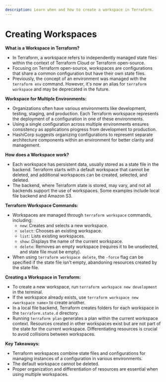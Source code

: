 ```yaml
---
description: Learn when and how to create a workspace in Terraform.
---
```


# Creating Workspaces

**What is a Workspace in Terraform?**

* In Terraform, a workspace refers to independently managed state files within the context of Terraform Cloud or Terraform open-source.
* Focusing on Terraform open-source, workspaces are configurations that share a common configuration but have their own state files.
* Previously, the concept of an environment was managed with the `terraform env` command. However, it's now an alias for `terraform workspace` and may be deprecated in the future.

**Workspace for Multiple Environments:**

* Organizations often have various environments like development, testing, staging, and production. Each Terraform workspace represents the deployment of a configuration in one of these environments.
* Using a single configuration across multiple environments ensures consistency as applications progress from development to production.
* HashiCorp suggests organizing configurations to represent separate architecture components within an environment for better clarity and management.

**How does a Workspace work?**

* Each workspace has persistent data, usually stored as a state file in the backend. Terraform starts with a default workspace that cannot be deleted, and additional workspaces can be created, selected, and deleted.
* The backend, where Terraform state is stored, may vary, and not all backends support the use of workspaces. Some examples include local file backend and Amazon S3.

**Terraform Workspace Commands:**

* Workspaces are managed through `terraform workspace` commands, including:
  * `new`: Creates and selects a new workspace.
  * `select`: Chooses an existing workspace.
  * `list`: Lists existing workspaces.
  * `show`: Displays the name of the current workspace.
  * `delete`: Removes an empty workspace (requires it to be unselected, and state file must be empty).
* When using `terraform workspace delete`, the `-force` flag can be specified if the state file isn't empty, abandoning resources created by the state file.

**Creating a Workspace in Terraform:**

* To create a new workspace, run `terraform workspace new development` in the terminal.
* If the workspace already exists, use `terraform workspace new <workspace name>` to create another.
* In a local file backend, Terraform creates folders for each workspace in the `terraform.state.d` directory.
* Running `terraform plan` generates a plan within the current workspace context. Resources created in other workspaces exist but are not part of the state for the current workspace. Differentiating resources is crucial to avoid collisions between workspaces.

**Key Takeaways:**

* Terraform workspaces combine state files and configurations for managing instances of a configuration in various environments.
* The default workspace cannot be deleted.
* Proper organization and differentiation of resources are essential when using multiple workspaces.
